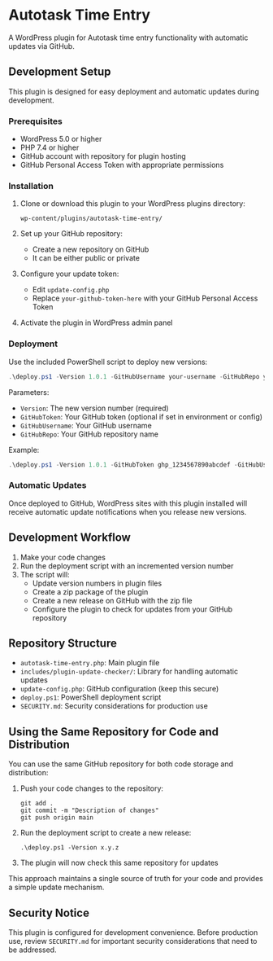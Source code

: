 # Autotask Time Entry

A WordPress plugin for Autotask time entry functionality with automatic updates via GitHub.

## Development Setup

This plugin is designed for easy deployment and automatic updates during development.

### Prerequisites

- WordPress 5.0 or higher
- PHP 7.4 or higher
- GitHub account with repository for plugin hosting
- GitHub Personal Access Token with appropriate permissions

### Installation

1. Clone or download this plugin to your WordPress plugins directory:
   ```
   wp-content/plugins/autotask-time-entry/
   ```

2. Set up your GitHub repository:
   - Create a new repository on GitHub
   - It can be either public or private

3. Configure your update token:
   - Edit `update-config.php`
   - Replace `your-github-token-here` with your GitHub Personal Access Token

4. Activate the plugin in WordPress admin panel

### Deployment

Use the included PowerShell script to deploy new versions:

```powershell
.\deploy.ps1 -Version 1.0.1 -GitHubUsername your-username -GitHubRepo your-repository
```

Parameters:
- `Version`: The new version number (required)
- `GitHubToken`: Your GitHub token (optional if set in environment or config)
- `GitHubUsername`: Your GitHub username
- `GitHubRepo`: Your GitHub repository name

Example:
```powershell
.\deploy.ps1 -Version 1.0.1 -GitHubToken ghp_1234567890abcdef -GitHubUsername johnsmith -GitHubRepo autotask-plugin
```

### Automatic Updates

Once deployed to GitHub, WordPress sites with this plugin installed will receive automatic update notifications when you release new versions.

## Development Workflow

1. Make your code changes
2. Run the deployment script with an incremented version number
3. The script will:
   - Update version numbers in plugin files
   - Create a zip package of the plugin
   - Create a new release on GitHub with the zip file
   - Configure the plugin to check for updates from your GitHub repository

## Repository Structure

- `autotask-time-entry.php`: Main plugin file
- `includes/plugin-update-checker/`: Library for handling automatic updates
- `update-config.php`: GitHub configuration (keep this secure)
- `deploy.ps1`: PowerShell deployment script
- `SECURITY.md`: Security considerations for production use

## Using the Same Repository for Code and Distribution

You can use the same GitHub repository for both code storage and distribution:

1. Push your code changes to the repository:
   ```
   git add .
   git commit -m "Description of changes"
   git push origin main
   ```

2. Run the deployment script to create a new release:
   ```
   .\deploy.ps1 -Version x.y.z
   ```

3. The plugin will now check this same repository for updates

This approach maintains a single source of truth for your code and provides a simple update mechanism.

## Security Notice

This plugin is configured for development convenience. Before production use, review `SECURITY.md` for important security considerations that need to be addressed.

